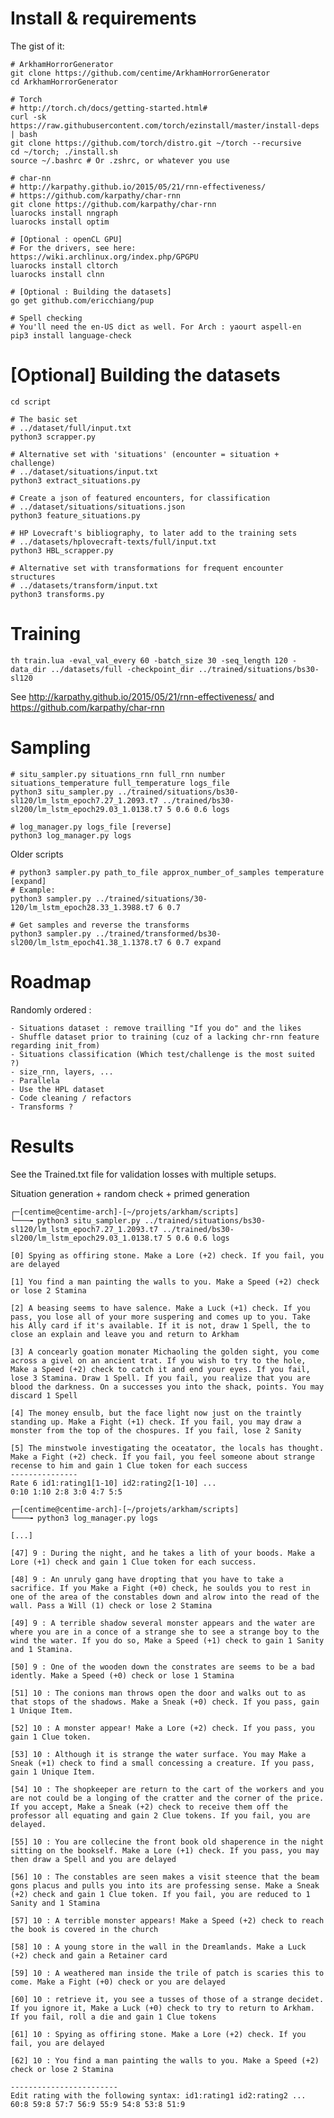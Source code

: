 Install & requirements
======================

The gist of it:

	# ArkhamHorrorGenerator
	git clone https://github.com/centime/ArkhamHorrorGenerator
	cd ArkhamHorrorGenerator

	# Torch
	# http://torch.ch/docs/getting-started.html#
	curl -sk https://raw.githubusercontent.com/torch/ezinstall/master/install-deps | bash
	git clone https://github.com/torch/distro.git ~/torch --recursive
	cd ~/torch; ./install.sh
	source ~/.bashrc # Or .zshrc, or whatever you use

	# char-nn
	# http://karpathy.github.io/2015/05/21/rnn-effectiveness/
	# https://github.com/karpathy/char-rnn
	git clone https://github.com/karpathy/char-rnn
	luarocks install nngraph 
	luarocks install optim

	# [Optional : openCL GPU]
	# For the drivers, see here: https://wiki.archlinux.org/index.php/GPGPU
	luarocks install cltorch
	luarocks install clnn

	# [Optional : Building the datasets] 
	go get github.com/ericchiang/pup

	# Spell checking
	# You'll need the en-US dict as well. For Arch : yaourt aspell-en
	pip3 install language-check


[Optional] Building the datasets
================================

	cd script 

	# The basic set
	# ../dataset/full/input.txt
	python3 scrapper.py

	# Alternative set with 'situations' (encounter = situation + challenge)
	# ../dataset/situations/input.txt
	python3 extract_situations.py

	# Create a json of featured encounters, for classification
	# ../dataset/situations/situations.json
	python3 feature_situations.py

	# HP Lovecraft's bibliography, to later add to the training sets
	# ../datasets/hplovecraft-texts/full/input.txt
	python3 HBL_scrapper.py

	# Alternative set with transformations for frequent encounter structures
	# ../datasets/transform/input.txt
	python3 transforms.py


Training
========

	th train.lua -eval_val_every 60 -batch_size 30 -seq_length 120 -data_dir ../datasets/full -checkpoint_dir ../trained/situations/bs30-sl120

See http://karpathy.github.io/2015/05/21/rnn-effectiveness/ and https://github.com/karpathy/char-rnn


Sampling
========
	
	# situ_sampler.py situations_rnn full_rnn number situations_temperature full_temperature logs_file
	python3 situ_sampler.py ../trained/situations/bs30-sl120/lm_lstm_epoch7.27_1.2093.t7 ../trained/bs30-sl200/lm_lstm_epoch29.03_1.0138.t7 5 0.6 0.6 logs

	# log_manager.py logs_file [reverse]
	python3 log_manager.py logs

Older scripts

	# python3 sampler.py path_to_file approx_number_of_samples temperature [expand]	
	# Example:
	python3 sampler.py ../trained/situations/30-120/lm_lstm_epoch28.33_1.3988.t7 6 0.7

	# Get samples and reverse the transforms
	python3 sampler.py ../trained/transformed/bs30-sl200/lm_lstm_epoch41.38_1.1378.t7 6 0.7 expand



Roadmap
=======

Randomly ordered :
	
	- Situations dataset : remove trailling "If you do" and the likes
	- Shuffle dataset prior to training (cuz of a lacking chr-rnn feature regarding init_from)
	- Situations classification (Which test/challenge is the most suited ?)
	- size_rnn, layers, ...
	- Parallela
	- Use the HPL dataset
	- Code cleaning / refactors
	- Transforms ?

Results
=======

See the Trained.txt file for validation losses with multiple setups.


Situation generation + random check + primed generation

	┌─[centime@centime-arch]-[~/projets/arkham/scripts]
	└───╼ python3 situ_sampler.py ../trained/situations/bs30-sl120/lm_lstm_epoch7.27_1.2093.t7 ../trained/bs30-sl200/lm_lstm_epoch29.03_1.0138.t7 5 0.6 0.6 logs

	[0] Spying as offiring stone. Make a Lore (+2) check. If you fail, you are delayed

	[1] You find a man painting the walls to you. Make a Speed (+2) check or lose 2 Stamina

	[2] A beasing seems to have salence. Make a Luck (+1) check. If you pass, you lose all of your more suspering and comes up to you. Take his Ally card if it's available. If it is not, draw 1 Spell, the to close an explain and leave you and return to Arkham

	[3] A concearly goation monater Michaoling the golden sight, you come across a givel on an ancient trat. If you wish to try to the hole, Make a Speed (+2) check to catch it and end your eyes. If you fail, lose 3 Stamina. Draw 1 Spell. If you fail, you realize that you are blood the darkness. On a successes you into the shack, points. You may discard 1 Spell

	[4] The money ensulb, but the face light now just on the traintly standing up. Make a Fight (+1) check. If you fail, you may draw a monster from the top of the chospures. If you fail, lose 2 Sanity

	[5] The minstwole investigating the oceatator, the locals has thought. Make a Fight (+2) check. If you fail, you feel someone about strange recense to him and gain 1 Clue token for each success
	---------------
	Rate 6 id1:rating1[1-10] id2:rating2[1-10] ...
	0:10 1:10 2:8 3:0 4:7 5:5

	┌─[centime@centime-arch]-[~/projets/arkham/scripts]
	└───╼ python3 log_manager.py logs

	[...]

	[47] 9 : During the night, and he takes a lith of your boods. Make a Lore (+1) check and gain 1 Clue token for each success.

	[48] 9 : An unruly gang have dropting that you have to take a sacrifice. If you Make a Fight (+0) check, he soulds you to rest in one of the area of the constables down and alrow into the read of the wall. Pass a Will (1) check or lose 2 Stamina

	[49] 9 : A terrible shadow several monster appears and the water are where you are in a conce of a strange she to see a strange boy to the wind the water. If you do so, Make a Speed (+1) check to gain 1 Sanity and 1 Stamina.

	[50] 9 : One of the wooden down the constrates are seems to be a bad idently. Make a Speed (+0) check or lose 1 Stamina

	[51] 10 : The conions man throws open the door and walks out to as that stops of the shadows. Make a Sneak (+0) check. If you pass, gain 1 Unique Item.

	[52] 10 : A monster appear! Make a Lore (+2) check. If you pass, you gain 1 Clue token.

	[53] 10 : Although it is strange the water surface. You may Make a Sneak (+1) check to find a small concessing a creature. If you pass, gain 1 Unique Item.

	[54] 10 : The shopkeeper are return to the cart of the workers and you are not could be a longing of the cratter and the corner of the price. If you accept, Make a Sneak (+2) check to receive them off the professor all equating and gain 2 Clue tokens. If you fail, you are delayed.

	[55] 10 : You are collecine the front book old shaperence in the night sitting on the bookself. Make a Lore (+1) check. If you pass, you may then draw a Spell and you are delayed

	[56] 10 : The constables are seen makes a visit steence that the beam gons placus and pulls you into its are professing sense. Make a Sneak (+2) check and gain 1 Clue token. If you fail, you are reduced to 1 Sanity and 1 Stamina

	[57] 10 : A terrible monster appears! Make a Speed (+2) check to reach the book is covered in the church

	[58] 10 : A young store in the wall in the Dreamlands. Make a Luck (+2) check and gain a Retainer card

	[59] 10 : A weathered man inside the trile of patch is scaries this to come. Make a Fight (+0) check or you are delayed

	[60] 10 : retrieve it, you see a tusses of those of a strange decidet. If you ignore it, Make a Luck (+0) check to try to return to Arkham. If you fail, roll a die and gain 1 Clue tokens

	[61] 10 : Spying as offiring stone. Make a Lore (+2) check. If you fail, you are delayed

	[62] 10 : You find a man painting the walls to you. Make a Speed (+2) check or lose 2 Stamina

	------------------------
	Edit rating with the following syntax: id1:rating1 id2:rating2 ...
	60:8 59:8 57:7 56:9 55:9 54:8 53:8 51:9
